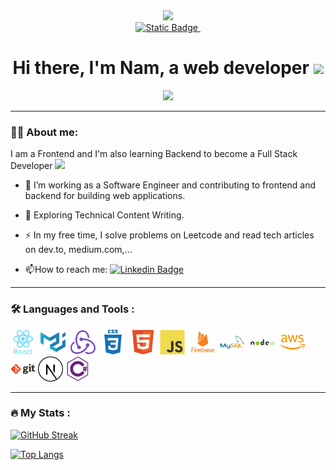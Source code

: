 <div  align='center'>
    <img      src="https://media.giphy.com/media/3kPDmoWdBpQPNhCnUG/giphy.gif" width="360" frameBorder="0" class="giphy-embed" allowFullScreen></img>
</div>

<div align="center">
    <a href="www.linkedin.com/in/dnnam5284238">
  <img alt="Static Badge" src="https://img.shields.io/badge/Linkedin-blue?logo=linkedin&logoColor=white&color=blueviolet">
    </a>
  <img src="https://komarev.com/ghpvc/?username=nam-rgba&style=flat-square&color=blueviolet" alt=""/>
</div>

<h1 align="center">
  Hi there, I'm Nam, a web developer
  <img src="https://media.giphy.com/media/z9YISRsmFchUeUMzbM/giphy.gif" width="30px"/>
</h1>
<div align="center">
<img src="https://media.giphy.com/media/QUKqSLmE7vmZP2PkZk/giphy.gif" width="300px" />
    
</div>

---

### :man_technologist: About me:

I am a Frontend and I'm also learning Backend to become a Full Stack Developer <img src="https://media.giphy.com/media/WUlplcMpOCEmTGBtBW/giphy.gif" width="30">

- :telescope: I’m working as a Software Engineer and contributing to frontend and backend for building web applications.

- :seedling: Exploring Technical Content Writing.

- :zap: In my free time, I solve problems on Leetcode and read tech articles on dev.to, medium.com,...

- :mailbox:How to reach me: [![Linkedin Badge](https://img.shields.io/badge/-Nam-blue?style=flat&logo=Linkedin&logoColor=white)](www.linkedin.com/in/dnnam5284238)

---

### :hammer_and_wrench: Languages and Tools :

<div>
  <img src="https://github.com/devicons/devicon/blob/master/icons/react/react-original-wordmark.svg" title="React" alt="React" width="40" height="40"/>&nbsp;
  <img src="https://github.com/devicons/devicon/blob/master/icons/materialui/materialui-original.svg" title="Material UI" alt="Material UI" width="40" height="40"/>&nbsp;
  <img src="https://github.com/devicons/devicon/blob/master/icons/redux/redux-original.svg" title="Redux" alt="Redux " width="40" height="40"/>&nbsp;
  <img src="https://github.com/devicons/devicon/blob/master/icons/css3/css3-plain-wordmark.svg"  title="CSS3" alt="CSS" width="40" height="40"/>&nbsp;
  <img src="https://github.com/devicons/devicon/blob/master/icons/html5/html5-original.svg" title="HTML5" alt="HTML" width="40" height="40"/>&nbsp;
  <img src="https://github.com/devicons/devicon/blob/master/icons/javascript/javascript-original.svg" title="JavaScript" alt="JavaScript" width="40" height="40"/>&nbsp;
  <img src="https://github.com/devicons/devicon/blob/master/icons/firebase/firebase-plain-wordmark.svg" title="Firebase" alt="Firebase" width="40" height="40"/>&nbsp;
  <img src="https://github.com/devicons/devicon/blob/master/icons/mysql/mysql-original-wordmark.svg" title="MySQL"  alt="MySQL" width="40" height="40"/>&nbsp;
  <img src="https://github.com/devicons/devicon/blob/master/icons/nodejs/nodejs-original-wordmark.svg" title="NodeJS" alt="NodeJS" width="40" height="40"/>&nbsp;
  <img src="https://github.com/devicons/devicon/blob/master/icons/amazonwebservices/amazonwebservices-plain-wordmark.svg" title="AWS" alt="AWS" width="40" height="40"/>&nbsp;
  <img src="https://github.com/devicons/devicon/blob/master/icons/git/git-original-wordmark.svg" title="Git" **alt="Git" width="40" height="40"/>
    <img src="https://github.com/devicons/devicon/blob/master/icons/nextjs/nextjs-line.svg" title="Git" **alt="Git" width="40" height="40"/>
    <img src="https://github.com/devicons/devicon/blob/master/icons/csharp/csharp-line.svg" title="Git" **alt="Git" width="40" height="40"/>
</div>

---

### :fire: My Stats :

[![GitHub Streak](http://github-readme-streak-stats.herokuapp.com?user=nam-rgba&theme=dark&background=000000)](https://git.io/streak-stats)

[![Top Langs](https://github-readme-stats.vercel.app/api/top-langs/?username=nam-rgba&layout=compact&theme=vision-friendly-dark)](https://github.com/anuraghazra/github-readme-stats)
